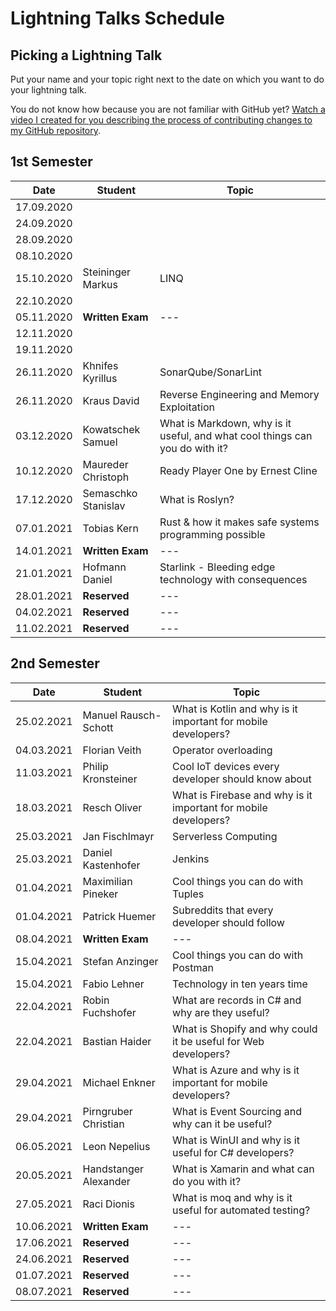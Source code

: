 # Lightning Talks Schedule

## Picking a Lightning Talk

Put your name and your topic right next to the date on which you want to do your lightning talk.

You do not know how because you are not familiar with GitHub yet? [Watch a video I created for you describing the process of contributing changes to my GitHub repository](https://youtu.be/mBprBD16P3g).

## 1st Semester

| Date       | Student          | Topic |
| ---------- | ---------------- | ----- |
| 17.09.2020 |                  |       |
| 24.09.2020 |                  |       |
| 28.09.2020 |                  |       |
| 08.10.2020 |                  |       |
| 15.10.2020 | Steininger Markus | LINQ |
| 22.10.2020 |                  |       |
| 05.11.2020 | **Written Exam** | ---   |
| 12.11.2020 |                  |       |
| 19.11.2020 |                  |       |
| 26.11.2020 | Khnifes Kyrillus | SonarQube/SonarLint |
| 26.11.2020 | Kraus David | Reverse Engineering and Memory Exploitation|
| 03.12.2020 | Kowatschek Samuel | What is Markdown, why is it useful, and what cool things can you do with it?|
| 10.12.2020 | Maureder Christoph | Ready Player One by Ernest Cline |
| 17.12.2020 |Semaschko Stanislav | What is Roslyn?|
| 07.01.2021 |Tobias Kern|Rust & how it makes safe systems programming possible|
| 14.01.2021 | **Written Exam** | ---   |
| 21.01.2021 |Hofmann Daniel|Starlink - Bleeding edge technology with consequences|
| 28.01.2021 | **Reserved**     | ---   |
| 04.02.2021 | **Reserved**     | ---   |
| 11.02.2021 | **Reserved**     | ---   |

## 2nd Semester

| Date       | Student          | Topic |
| ---------- | ---------------- | ----- |
| 25.02.2021 |Manuel Rausch-Schott|What is Kotlin and why is it important for mobile developers?|
| 04.03.2021 |Florian Veith     |Operator overloading|
| 11.03.2021 |Philip Kronsteiner|Cool IoT devices every developer should know about|
| 18.03.2021 |Resch Oliver      |What is Firebase and why is it important for mobile developers? |
| 25.03.2021 |Jan Fischlmayr|Serverless Computing|
| 25.03.2021 |Daniel Kastenhofer|Jenkins|
| 01.04.2021 | Maximilian Pineker | Cool things you can do with Tuples |
| 01.04.2021 | Patrick Huemer   | Subreddits that every developer should follow |
| 08.04.2021 | **Written Exam** | ---   |
| 15.04.2021 |Stefan Anzinger   |Cool things you can do with Postman   | 
| 15.04.2021 |Fabio Lehner      |Technology in ten years time| 
| 22.04.2021 |Robin Fuchshofer  |What are records in C# and why are they useful?       |
| 22.04.2021 |Bastian Haider    |What is Shopify and why could it be useful for Web developers?      |
| 29.04.2021 |Michael Enkner    |What is Azure and why is it important for mobile developers?|
| 29.04.2021  | Pirngruber Christian| What is Event Sourcing and why can it be useful?|
| 06.05.2021 | Leon Nepelius    | What is WinUI and why is it useful for C# developers?|
| 20.05.2021 |Handstanger Alexander|What is Xamarin and what can do you with it?|
| 27.05.2021 | Raci Dionis | What is moq and why is it useful for automated testing? |
| 10.06.2021 | **Written Exam** | ---   |
| 17.06.2021 | **Reserved**     | ---   |
| 24.06.2021 | **Reserved**     | ---   |
| 01.07.2021 | **Reserved**     | ---   |
| 08.07.2021 | **Reserved**     | ---   |

